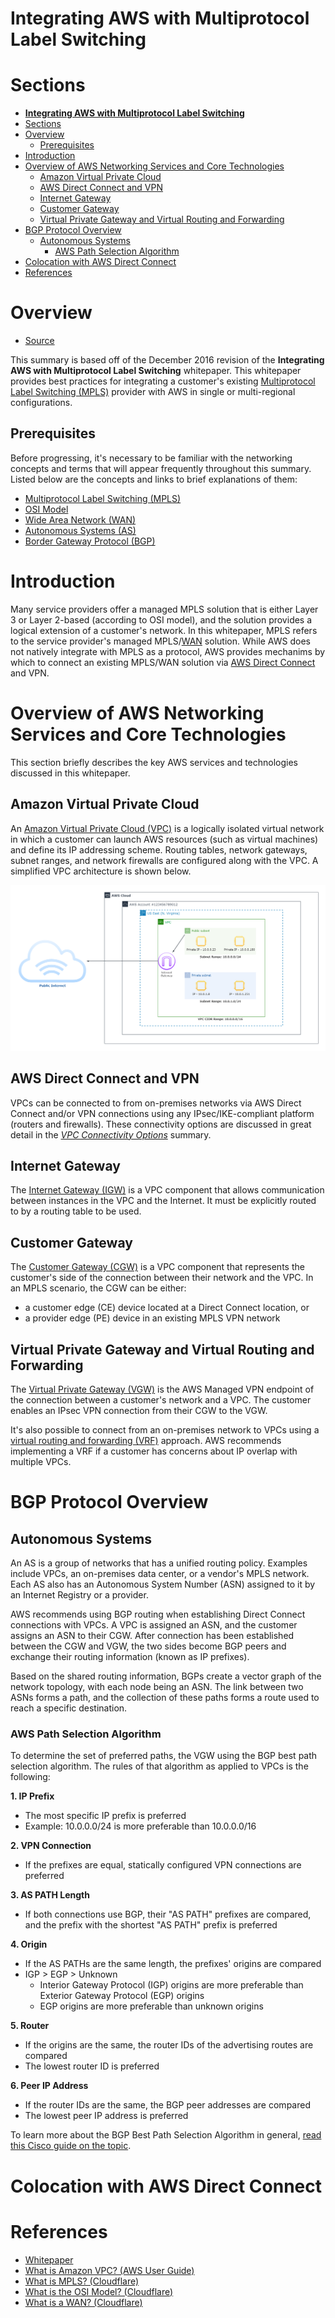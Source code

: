 # **Integrating AWS with Multiprotocol Label Switching**

# Sections
- [**Integrating AWS with Multiprotocol Label Switching**](#integrating-aws-with-multiprotocol-label-switching)
- [Sections](#sections)
- [Overview](#overview)
  - [Prerequisites](#prerequisites)
- [Introduction](#introduction)
- [Overview of AWS Networking Services and Core Technologies](#overview-of-aws-networking-services-and-core-technologies)
  - [Amazon Virtual Private Cloud](#amazon-virtual-private-cloud)
  - [AWS Direct Connect and VPN](#aws-direct-connect-and-vpn)
  - [Internet Gateway](#internet-gateway)
  - [Customer Gateway](#customer-gateway)
  - [Virtual Private Gateway and Virtual Routing and Forwarding](#virtual-private-gateway-and-virtual-routing-and-forwarding)
- [BGP Protocol Overview](#bgp-protocol-overview)
  - [Autonomous Systems](#autonomous-systems)
    - [AWS Path Selection Algorithm](#aws-path-selection-algorithm)
- [Colocation with AWS Direct Connect](#colocation-with-aws-direct-connect)
- [References](#references)


# Overview
- [Source](https://d1.awsstatic.com/whitepapers/Networking/integrating-aws-with-multiprotocol-label-switching.pdf)

This summary is based off of the December 2016 revision of the **Integrating AWS with Multiprotocol Label Switching** whitepaper. This whitepaper provides best practices for integrating a customer's existing [Multiprotocol Label Switching (MPLS)](https://www.cloudflare.com/en-gb/learning/network-layer/what-is-mpls/) provider with AWS in single or multi-regional configurations.

## Prerequisites
Before progressing, it's necessary to be familiar with the networking concepts and terms that will appear frequently throughout this summary. Listed below are the concepts and links to brief explanations of them:
- [Multiprotocol Label Switching (MPLS)](https://www.cloudflare.com/en-gb/learning/network-layer/what-is-mpls/)
- [OSI Model](https://www.cloudflare.com/en-gb/learning/ddos/glossary/open-systems-interconnection-model-osi/)
- [Wide Area Network (WAN)](https://www.cloudflare.com/en-gb/learning/network-layer/what-is-a-wan/)
- [Autonomous Systems (AS)](https://www.cloudflare.com/en-gb/learning/network-layer/what-is-an-autonomous-system/)
- [Border Gateway Protocol (BGP)](https://www.cloudflare.com/en-gb/learning/security/glossary/what-is-bgp/)


# Introduction
Many service providers offer a managed MPLS solution that is either Layer 3 or Layer 2-based (according to OSI model), and the solution provides a logical extension of a customer's network. In this whitepaper, MPLS refers to the service provider's managed MPLS/[WAN](https://www.cloudflare.com/en-gb/learning/network-layer/what-is-a-wan/) solution. While AWS does not natively integrate with MPLS as a protocol, AWS provides mechanims by which to connect an existing MPLS/WAN solution via [AWS Direct Connect](https://aws.amazon.com/directconnect/) and VPN.

# Overview of AWS Networking Services and Core Technologies
This section briefly describes the key AWS services and technologies discussed in this whitepaper.

## Amazon Virtual Private Cloud
An [Amazon Virtual Private Cloud (VPC)](https://aws.amazon.com/vpc/) is a logically isolated virtual network in which a customer can launch AWS resources (such as virtual machines) and define its IP addressing scheme. Routing tables, network gateways, subnet ranges, and network firewalls are configured along with the VPC. A simplified VPC architecture is shown below.

![VPC](../Diagrams/VPC.png)

## AWS Direct Connect and VPN
VPCs can be connected to from on-premises networks via AWS Direct Connect and/or VPN connections using any IPsec/IKE-compliant platform (routers and firewalls). These connectivity options are discussed in great detail in the [*VPC Connectivity Options*](./1vpc-connectivity-options.md) summary.

## Internet Gateway
The [Internet Gateway (IGW)](https://docs.aws.amazon.com/vpc/latest/userguide/VPC_Internet_Gateway.html) is a VPC component that allows communication between instances in the VPC and the Internet. It must be explicitly routed to by a routing table to be used.

## Customer Gateway
The [Customer Gateway (CGW)](http://docs.aws.amazon.com/AmazonVPC/latest/NetworkAdminGuide/Introduction.html) is a VPC component that represents the customer's side of the connection between their network and the VPC. In an MPLS scenario, the CGW can be either: 
- a customer edge (CE) device located at a Direct Connect location, or 
- a provider edge (PE) device in an existing MPLS VPN network

## Virtual Private Gateway and Virtual Routing and Forwarding
The [Virtual Private Gateway (VGW)](https://docs.aws.amazon.com/vpn/latest/s2svpn/VPC_VPN.html#VPN) is the AWS Managed VPN endpoint of the connection between a customer's network and a VPC. The customer enables an IPsec VPN connection from their CGW to the VGW. 

It's also possible to connect from an on-premises network to VPCs using a [virtual routing and forwarding (VRF)](https://en.wikipedia.org/wiki/Virtual_routing_and_forwarding) approach. AWS recommends implementing a VRF if a customer has concerns about IP overlap with multiple VPCs.

# BGP Protocol Overview

## Autonomous Systems
An AS is a group of networks that has a unified routing policy. Examples include VPCs, an on-premises data center, or a vendor's MPLS network. Each AS also has an Autonomous System Number (ASN) assigned to it by an Internet Registry or a provider.

AWS recommends using BGP routing when establishing Direct Connect connections with VPCs. A VPC is assigned an ASN, and the customer assigns an ASN to their CGW. After connection has been established between the CGW and VGW, the two sides become BGP peers and exchange their routing information (known as IP prefixes). 

Based on the shared routing information, BGPs create a vector graph of the network topology, with each node being an ASN. The link between two ASNs forms a path, and the collection of these paths forms a route used to reach a specific destination.

### AWS Path Selection Algorithm
To determine the set of preferred paths, the VGW using the BGP best path selection algorithm. The rules of that algorithm as applied to VPCs is the following:

**1. IP Prefix** 
- The most specific IP prefix is preferred
- Example: 10.0.0.0/24 is more preferable than 10.0.0.0/16

**2. VPN Connection** 
- If the prefixes are equal, statically configured VPN connections are preferred

**3. AS PATH Length** 
- If both connections use BGP, their "AS PATH" prefixes are compared, and the prefix with the shortest "AS PATH" prefix is preferred

**4. Origin** 
- If the AS PATHs are the same length, the prefixes' origins are compared
- IGP > EGP > Unknown
  - Interior Gateway Protocol (IGP) origins are more preferable than Exterior Gateway Protocol (EGP) origins
  - EGP origins are more preferable than unknown origins

**5. Router** 
- If the origins are the same, the router IDs of the advertising routes are compared
- The lowest router ID is preferred

**6. Peer IP Address**
- If the router IDs are the same, the BGP peer addresses are compared
- The lowest peer IP address is preferred

To learn more about the BGP Best Path Selection Algorithm in general, [read this Cisco guide on the topic](https://www.cisco.com/c/en/us/support/docs/ip/border-gateway-protocol-bgp/13753-25.html#anc2).

# Colocation with AWS Direct Connect


# References
- [Whitepaper](https://d1.awsstatic.com/whitepapers/Networking/integrating-aws-with-multiprotocol-label-switching.pdf)
- [What is Amazon VPC? (AWS User Guide)](https://docs.aws.amazon.com/vpc/latest/userguide/what-is-amazon-vpc.html)
- [What is MPLS? (Cloudflare)](https://www.cloudflare.com/en-gb/learning/network-layer/what-is-mpls/)
- [What is the OSI Model? (Cloudflare)](https://www.cloudflare.com/en-gb/learning/ddos/glossary/open-systems-interconnection-model-osi/)
- [What is a WAN? (Cloudflare)](https://www.cloudflare.com/en-gb/learning/network-layer/what-is-a-wan/)